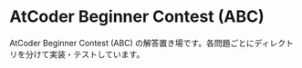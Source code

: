 # AtCoder Beginner Contest (ABC)

AtCoder Beginner Contest (ABC) の解答置き場です。各問題ごとにディレクトリを分けて実装・テストしています。
